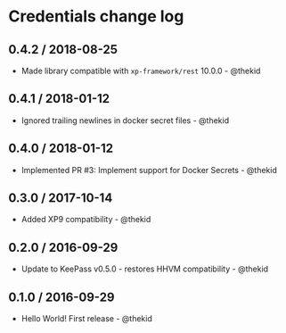 Credentials change log
======================

## 0.4.2 / 2018-08-25

* Made library compatible with `xp-framework/rest` 10.0.0 - @thekid

## 0.4.1 / 2018-01-12

* Ignored trailing newlines in docker secret files - @thekid

## 0.4.0 / 2018-01-12

* Implemented PR #3: Implement support for Docker Secrets - @thekid

## 0.3.0 / 2017-10-14

* Added XP9 compatibility - @thekid

## 0.2.0 / 2016-09-29

* Update to KeePass v0.5.0 - restores HHVM compatibility - @thekid

## 0.1.0 / 2016-09-29

* Hello World! First release - @thekid
